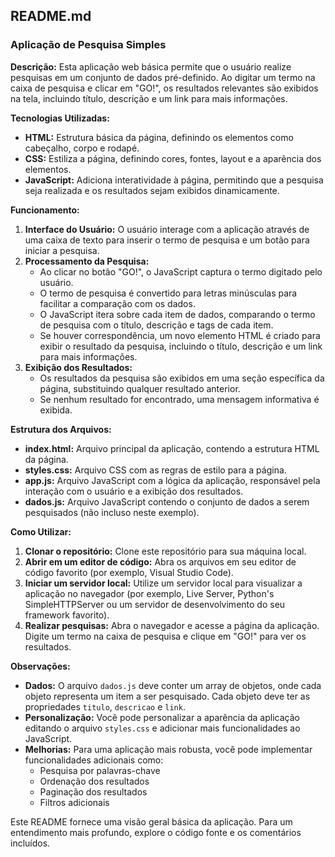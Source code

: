 ## **README.md**

### **Aplicação de Pesquisa Simples**

**Descrição:**
Esta aplicação web básica permite que o usuário realize pesquisas em um conjunto de dados pré-definido. Ao digitar um termo na caixa de pesquisa e clicar em "GO!", os resultados relevantes são exibidos na tela, incluindo título, descrição e um link para mais informações.

**Tecnologias Utilizadas:**

* **HTML:** Estrutura básica da página, definindo os elementos como cabeçalho, corpo e rodapé.
* **CSS:** Estiliza a página, definindo cores, fontes, layout e a aparência dos elementos.
* **JavaScript:** Adiciona interatividade à página, permitindo que a pesquisa seja realizada e os resultados sejam exibidos dinamicamente.

**Funcionamento:**

1. **Interface do Usuário:** O usuário interage com a aplicação através de uma caixa de texto para inserir o termo de pesquisa e um botão para iniciar a pesquisa.
2. **Processamento da Pesquisa:**
   * Ao clicar no botão "GO!", o JavaScript captura o termo digitado pelo usuário.
   * O termo de pesquisa é convertido para letras minúsculas para facilitar a comparação com os dados.
   * O JavaScript itera sobre cada item de dados, comparando o termo de pesquisa com o título, descrição e tags de cada item.
   * Se houver correspondência, um novo elemento HTML é criado para exibir o resultado da pesquisa, incluindo o título, descrição e um link para mais informações.
3. **Exibição dos Resultados:**
   * Os resultados da pesquisa são exibidos em uma seção específica da página, substituindo qualquer resultado anterior.
   * Se nenhum resultado for encontrado, uma mensagem informativa é exibida.

**Estrutura dos Arquivos:**

* **index.html:** Arquivo principal da aplicação, contendo a estrutura HTML da página.
* **styles.css:** Arquivo CSS com as regras de estilo para a página.
* **app.js:** Arquivo JavaScript com a lógica da aplicação, responsável pela interação com o usuário e a exibição dos resultados.
* **dados.js:** Arquivo JavaScript contendo o conjunto de dados a serem pesquisados (não incluso neste exemplo).

**Como Utilizar:**

1. **Clonar o repositório:** Clone este repositório para sua máquina local.
2. **Abrir em um editor de código:** Abra os arquivos em seu editor de código favorito (por exemplo, Visual Studio Code).
3. **Iniciar um servidor local:** Utilize um servidor local para visualizar a aplicação no navegador (por exemplo, Live Server, Python's SimpleHTTPServer ou um servidor de desenvolvimento do seu framework favorito).
4. **Realizar pesquisas:** Abra o navegador e acesse a página da aplicação. Digite um termo na caixa de pesquisa e clique em "GO!" para ver os resultados.

**Observações:**

* **Dados:** O arquivo `dados.js` deve conter um array de objetos, onde cada objeto representa um item a ser pesquisado. Cada objeto deve ter as propriedades `titulo`, `descricao` e `link`.
* **Personalização:** Você pode personalizar a aparência da aplicação editando o arquivo `styles.css` e adicionar mais funcionalidades ao JavaScript.
* **Melhorias:** Para uma aplicação mais robusta, você pode implementar funcionalidades adicionais como:
   * Pesquisa por palavras-chave
   * Ordenação dos resultados
   * Paginação dos resultados
   * Filtros adicionais

Este README fornece uma visão geral básica da aplicação. Para um entendimento mais profundo, explore o código fonte e os comentários incluídos.

